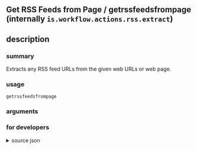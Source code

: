 
## Get RSS Feeds from Page / getrssfeedsfrompage (internally `is.workflow.actions.rss.extract`)



## description
### summary
Extracts any RSS feed URLs from the given web URLs or web page.


### usage
`getrssfeedsfrompage `

### arguments


### for developers

<details><summary>source json</summary>
<p>
```json
{
	"ActionClass": "WFRSSFeedExtractAction",
	"ActionKeywords": [
		"extract",
		"clipboard",
		"copy",
		"paste"
	],
	"Category": "Web",
	"CreationDate": "2015-02-19T08:00:00.000Z",
	"Description": {
		"DescriptionSummary": "Extracts any RSS feed URLs from the given web URLs or web page."
	},
	"IconName": "RSS.png",
	"Input": {
		"Multiple": true,
		"Required": true,
		"Types": [
			"WFURLContentItem",
			"WFRichTextContentItem"
		]
	},
	"Name": "Get RSS Feeds from Page",
	"Output": {
		"Multiple": true,
		"OutputName": "RSS Feeds from Page",
		"Types": [
			"WFURLContentItem"
		]
	},
	"ShortName": "Get RSS Feeds",
	"Subcategory": "URLs"
}
```
</p></details>
